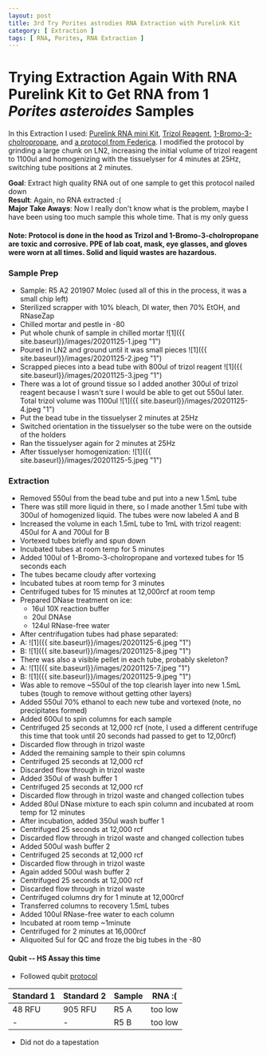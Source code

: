 ```yaml
---
layout: post
title: 3rd Try Porites astrodies RNA Extraction with Purelink Kit
category: [ Extraction ]
tags: [ RNA, Porites, RNA Extraction ]
---
```



# Trying Extraction Again With RNA Purelink Kit to Get RNA from 1 _Porites asteroides_ Samples

In this Extraction I used: [Purelink RNA mini Kit](https://www.thermofisher.com/order/catalog/product/12183018A#/12183018A), [Trizol Reagent](https://www.thermofisher.com/order/catalog/product/15596026#/15596026), [1-Bromo-3-cholropropane](https://www.sigmaaldrich.com/catalog/product/sigma/b9673?lang=en&region=US), and [a protocol from Federica](https://github.com/meschedl/MESPutnam_Open_Lab_Notebook/blob/master/company-protocols/Coral%20fragment%20RNA%20extraction.docx). I modified the protocol by grinding a large chunk on LN2, increasing the initial volume of trizol reagent to 1100ul and homogenizing with the tissuelyser for 4 minutes at 25Hz, switching tube positions at 2 minutes.

**Goal**: Extract high quality RNA out of one sample to get this protocol nailed down  
**Result**: Again, no RNA extracted :(  
**Major Take Aways**: Now I really don't know what is the problem, maybe I have been using too much sample this whole time. That is my only guess

#### Note: Protocol is done in the hood as Trizol and 1-Bromo-3-cholropropane are toxic and corrosive. PPE of lab coat, mask, eye glasses, and gloves were worn at all times. Solid and liquid wastes are hazardous.

### Sample Prep

- Sample: R5 A2 201907 Molec (used all of this in the process, it was a small chip left)
- Sterilized scrapper with 10% bleach, DI water, then 70% EtOH, and RNaseZap
- Chilled mortar and pestle in -80
- Put whole chunk of sample in chilled mortar
![1]({{ site.baseurl}}/images/20201125-1.jpeg "1")
- Poured in LN2 and ground until it was small pieces
![1]({{ site.baseurl}}/images/20201125-2.jpeg "1")
- Scrapped pieces into a bead tube with 800ul of trizol reagent
![1]({{ site.baseurl}}/images/20201125-3.jpeg "1")
- There was a lot of ground tissue so I added another 300ul of trizol reagent because I wasn't sure I would be able to get out 550ul later. Total trizol volume was 1100ul
![1]({{ site.baseurl}}/images/20201125-4.jpeg "1")
- Put the bead tube in the tissuelyser 2 minutes at 25Hz
- Switched orientation in the tissuelyser so the tube were on the outside of the holders
- Ran the tissuelyser again for 2 minutes at 25Hz
- After tissuelyser homogenization:
![1]({{ site.baseurl}}/images/20201125-5.jpeg "1")

### Extraction

- Removed 550ul from the bead tube and put into a new 1.5mL tube
- There was still more liquid in there, so I made another 1.5ml tube with 300ul of homogenized liquid. The tubes were now labeled A and B
- Increased the volume in each 1.5mL tube to 1mL with trizol reagent: 450ul for A and 700ul for B
- Vortexed tubes briefly and spun down
- Incubated tubes at room temp for 5 minutes
- Added 100ul of 1-Bromo-3-cholropropane and vortexed tubes for 15 seconds each
- The tubes became cloudy after vortexing
- Incubated tubes at room temp for 3 minutes
- Centrifuged tubes for 15 minutes at 12,000rcf at room temp
- Prepared DNase treatment on ice:
  - 16ul 10X reaction buffer
  - 20ul DNAse
  - 124ul RNase-free water
- After centrifugation tubes had phase separated:
- A:
![1]({{ site.baseurl}}/images/20201125-6.jpeg "1")
- B:
![1]({{ site.baseurl}}/images/20201125-8.jpeg "1")
- There was also a visible pellet in each tube, probably skeleton?
- A:
![1]({{ site.baseurl}}/images/20201125-7.jpeg "1")
- B:
![1]({{ site.baseurl}}/images/20201125-9.jpeg "1")
- Was able to remove ~550ul of the top clearish layer into new 1.5mL tubes (tough to remove without getting other layers)
- Added 550ul 70% ethanol to each new tube and vortexed (note, no precipitates formed)
- Added 600ul to spin columns for each sample
- Centrifuged 25 seconds at 12,000 rcf (note, I used a different centrifuge this time that took until 20 seconds had passed to get to 12,00rcf)
- Discarded flow through in trizol waste
- Added the remaining sample to their spin columns
- Centrifuged 25 seconds at 12,000 rcf
- Discarded flow through in trizol waste
- Added 350ul of wash buffer 1
- Centrifuged 25 seconds at 12,000 rcf
- Discarded flow through in trizol waste and changed collection tubes
- Added 80ul DNase mixture to each spin column and incubated at room temp for 12 minutes
- After incubation, added 350ul wash buffer 1
- Centrifuged 25 seconds at 12,000 rcf
- Discarded flow through in trizol waste and changed collection tubes
- Added 500ul wash buffer 2
- Centrifuged 25 seconds at 12,000 rcf
- Discarded flow through in trizol waste
- Again added 500ul wash buffer 2
- Centrifuged 25 seconds at 12,000 rcf
- Discarded flow through in trizol waste
- Centrifuged columns dry for 1 minute at 12,000rcf
- Transferred columns to recovery 1.5mL tubes
- Added 100ul RNase-free water to each column
- Incubated at room temp ~1minute
- Centrifuged for 2 minutes at 16,000rcf
- Aliquoited 5ul for QC and froze the big tubes in the -80

#### Qubit -- HS Assay this time

- Followed qubit [protocol](https://github.com/meschedl/PPP-Lab-Resources/blob/master/Protocols/Qubit-Assay-Protocol.md)

|Standard 1|Standard 2|Sample|RNA :(|
|---|----|----|----|
|48 RFU|905 RFU|R5 A|too low|
|-|-|R5 B|too low|

- Did not do a tapestation
